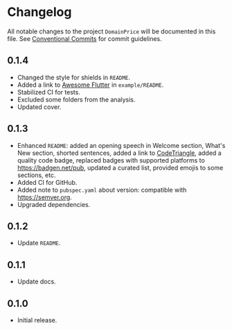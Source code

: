 # Changelog

All notable changes to the project `DomainPrice` will be documented in this file.
See [Conventional Commits](https://conventionalcommits.org) for commit guidelines.

## 0.1.4

- Changed the style for shields in `README`.
- Added a link to [Awesome Flutter](https://github.com/Solido/awesome-flutter) in `example/README`.
- Stabilized CI for tests.
- Excluded some folders from the analysis.
- Updated cover.

## 0.1.3

- Enhanced `README`: added an opening speech in Welcome section, What's New section, shorted sentences, added a link to [CodeTriangle](https://codetriage.com), added a quality code badge, replaced badges with supported platforms to <https://badgen.net/pub>, updated a curated list, provided emojis to some sections, etc.
- Added CI for GitHub.
- Added note to `pubspec.yaml` about version: compatible with <https://semver.org>.
- Upgraded dependencies.

## 0.1.2

- Update `README`.

## 0.1.1

- Update docs.

## 0.1.0

- Initial release.
